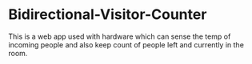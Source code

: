 # Bidirectional-Visitor-Counter
This is a web app used with hardware which can sense the temp of incoming people and also keep count of people left and currently in the room.
